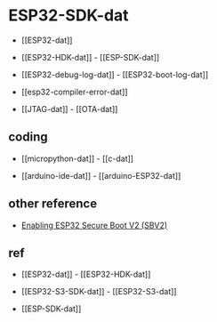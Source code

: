 # ESP32-SDK-dat

- [[ESP32-dat]] 

- [[ESP32-HDK-dat]] - [[ESP-SDK-dat]]


- [[ESP32-debug-log-dat]] - [[ESP32-boot-log-dat]]

- [[esp32-compiler-error-dat]]

- [[JTAG-dat]] - [[OTA-dat]]



## coding 

- [[micropython-dat]] - [[c-dat]]

- [[arduino-ide-dat]] - [[arduino-ESP32-dat]]

## other reference 

- [Enabling ESP32 Secure Boot V2 (SBV2)](https://www.hackster.io/syncom/enabling-esp32-secure-boot-v2-sbv2-df32d5)




## ref 

- [[ESP32-dat]] - [[ESP32-HDK-dat]]

- [[ESP32-S3-SDK-dat]] - [[ESP32-S3-dat]]

- [[ESP-SDK-dat]]